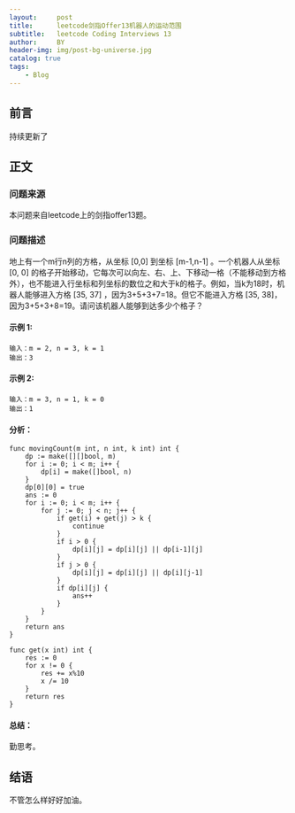 ```yaml
---
layout:     post
title:      leetcode剑指Offer13机器人的运动范围
subtitle:   leetcode Coding Interviews 13
author:     BY
header-img: img/post-bg-universe.jpg
catalog: true
tags:
    - Blog
---
```



## 前言

持续更新了

## 正文

### 问题来源

本问题来自leetcode上的剑指offer13题。 

### 问题描述

地上有一个m行n列的方格，从坐标 [0,0] 到坐标 [m-1,n-1] 。一个机器人从坐标 [0, 0] 的格子开始移动，它每次可以向左、右、上、下移动一格（不能移动到方格外），也不能进入行坐标和列坐标的数位之和大于k的格子。例如，当k为18时，机器人能够进入方格 [35, 37] ，因为3+5+3+7=18。但它不能进入方格 [35, 38]，因为3+5+3+8=19。请问该机器人能够到达多少个格子？  

#### 示例 1:
```
输入：m = 2, n = 3, k = 1
输出：3
```

#### 示例 2:
```
输入：m = 3, n = 1, k = 0
输出：1
```

#### 分析：  
```
func movingCount(m int, n int, k int) int {
    dp := make([][]bool, m)
    for i := 0; i < m; i++ {
        dp[i] = make([]bool, n)
    }
    dp[0][0] = true
    ans := 0
    for i := 0; i < m; i++ {
        for j := 0; j < n; j++ {
            if get(i) + get(j) > k {
                continue
            }
            if i > 0 {
                dp[i][j] = dp[i][j] || dp[i-1][j]
            }
            if j > 0 {
                dp[i][j] = dp[i][j] || dp[i][j-1]
            }
            if dp[i][j] {
                ans++
            }
        }
    }
    return ans
}

func get(x int) int {
    res := 0
    for x != 0 {
        res += x%10
        x /= 10
    }
    return res
}
```

#### 总结：
勤思考。  

## 结语
不管怎么样好好加油。  
